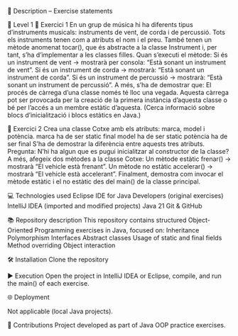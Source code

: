 📄 Description – Exercise statements

🔹 Level 1
🥁 Exercici 1
En un grup de música hi ha diferents tipus d’instruments musicals: instruments de vent, de corda i de percussió.
Tots els instruments tenen com a atributs el nom i el preu.
També tenen un mètode anomenat tocar(), que és abstracte a la classe Instrument i, per tant, s’ha d’implementar a les classes filles.
Quan s’executi el mètode:
Si és un instrument de vent → mostrarà per consola: “Està sonant un instrument de vent”.
Si és un instrument de corda → mostrarà: “Està sonant un instrument de corda”.
Si és un instrument de percussió → mostrarà: “Està sonant un instrument de percussió”.
A més, s’ha de demostrar que:
El procés de càrrega d’una classe només té lloc una vegada.
Aquesta càrrega pot ser provocada per la creació de la primera instància d’aquesta classe o bé per l’accés a un membre estàtic d’aquesta.
(Cerca informació sobre blocs d’inicialització i blocs estàtics en Java.)

🚗 Exercici 2
Crea una classe Cotxe amb els atributs: marca, model i potència.
marca ha de ser static final
model ha de ser static
potència ha de ser final
S’ha de demostrar la diferència entre aquests tres atributs.
Pregunta: N’hi ha algun que es pugui inicialitzar al constructor de la classe?
A més, afegeix dos mètodes a la classe Cotxe:
Un mètode estàtic frenar() → mostrarà “El vehicle està frenant”.
Un mètode no estàtic accelerar() → mostrarà “El vehicle està accelerant”.
Finalment, demostra com invocar el mètode estàtic i el no estàtic des del main() de la classe principal.

💻 Technologies used
Eclipse IDE for Java Developers (original exercises)
IntelliJ IDEA (imported and modified projects)
Java 21
Git & GitHub

📚 Repository description
This repository contains structured Object-Oriented Programming exercises in Java, focused on:
Inheritance
Polymorphism
Interfaces
Abstract classes
Usage of static and final fields
Method overriding
Object interaction

🛠️ Installation
Clone the repository

▶️ Execution
Open the project in IntelliJ IDEA or Eclipse, compile, and run the main() of each exercise.

🌐 Deployment

Not applicable (local Java projects).

🤝 Contributions
Project developed as part of Java OOP practice exercises.